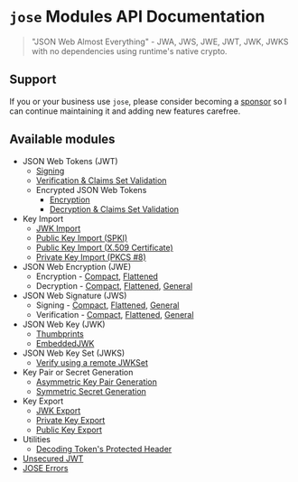 # `jose` Modules API Documentation

> "JSON Web Almost Everything" - JWA, JWS, JWE, JWT, JWK, JWKS with no dependencies using runtime's native crypto.

## Support

If you or your business use `jose`, please consider becoming a [sponsor][support-sponsor] so I can continue maintaining it and adding new features carefree.

## Available modules

- JSON Web Tokens (JWT)
  - [Signing](https://github.com/panva/jose/blob/v4.0.1/docs/classes/jwt_sign.SignJWT.md#readme)
  - [Verification & Claims Set Validation](https://github.com/panva/jose/blob/v4.0.1/docs/functions/jwt_verify.jwtVerify.md#readme)
  - Encrypted JSON Web Tokens
    - [Encryption](https://github.com/panva/jose/blob/v4.0.1/docs/classes/jwt_encrypt.EncryptJWT.md#readme)
    - [Decryption & Claims Set Validation](https://github.com/panva/jose/blob/v4.0.1/docs/functions/jwt_decrypt.jwtDecrypt.md#readme)
- Key Import
  - [JWK Import](https://github.com/panva/jose/blob/v4.0.1/docs/functions/key_import.importJWK.md#readme)
  - [Public Key Import (SPKI)](https://github.com/panva/jose/blob/v4.0.1/docs/functions/key_import.importSPKI.md#readme)
  - [Public Key Import (X.509 Certificate)](https://github.com/panva/jose/blob/v4.0.1/docs/functions/key_import.importX509.md#readme)
  - [Private Key Import (PKCS #8)](https://github.com/panva/jose/blob/v4.0.1/docs/functions/key_import.importPKCS8.md#readme)
- JSON Web Encryption (JWE)
  - Encryption - [Compact](https://github.com/panva/jose/blob/v4.0.1/docs/classes/jwe_compact_encrypt.CompactEncrypt.md#readme), [Flattened](https://github.com/panva/jose/blob/v4.0.1/docs/classes/jwe_flattened_encrypt.FlattenedEncrypt.md#readme)
  - Decryption - [Compact](https://github.com/panva/jose/blob/v4.0.1/docs/functions/jwe_compact_decrypt.compactDecrypt.md#readme), [Flattened](https://github.com/panva/jose/blob/v4.0.1/docs/functions/jwe_flattened_decrypt.flattenedDecrypt.md#readme), [General](https://github.com/panva/jose/blob/v4.0.1/docs/functions/jwe_general_decrypt.generalDecrypt.md#readme)
- JSON Web Signature (JWS)
  - Signing - [Compact](https://github.com/panva/jose/blob/v4.0.1/docs/classes/jws_compact_sign.CompactSign.md#readme), [Flattened](https://github.com/panva/jose/blob/v4.0.1/docs/classes/jws_flattened_sign.FlattenedSign.md#readme), [General](https://github.com/panva/jose/blob/v4.0.1/docs/classes/jws_general_sign.GeneralSign.md#readme)
  - Verification - [Compact](https://github.com/panva/jose/blob/v4.0.1/docs/functions/jws_compact_verify.compactVerify.md#readme), [Flattened](https://github.com/panva/jose/blob/v4.0.1/docs/functions/jws_flattened_verify.flattenedVerify.md#readme), [General](https://github.com/panva/jose/blob/v4.0.1/docs/functions/jws_general_verify.generalVerify.md#readme)
- JSON Web Key (JWK)
  - [Thumbprints](https://github.com/panva/jose/blob/v4.0.1/docs/functions/jwk_thumbprint.calculateJwkThumbprint.md#readme)
  - [EmbeddedJWK](https://github.com/panva/jose/blob/v4.0.1/docs/functions/jwk_embedded.EmbeddedJWK.md#readme)
- JSON Web Key Set (JWKS)
  - [Verify using a remote JWKSet](https://github.com/panva/jose/blob/v4.0.1/docs/functions/jwks_remote.createRemoteJWKSet.md#readme)
- Key Pair or Secret Generation
  - [Asymmetric Key Pair Generation](https://github.com/panva/jose/blob/v4.0.1/docs/functions/key_generate_key_pair.generateKeyPair.md#readme)
  - [Symmetric Secret Generation](https://github.com/panva/jose/blob/v4.0.1/docs/functions/key_generate_secret.generateSecret.md#readme)
- Key Export
  - [JWK Export](https://github.com/panva/jose/blob/v4.0.1/docs/functions/key_export.exportJWK.md#readme)
  - [Private Key Export](https://github.com/panva/jose/blob/v4.0.1/docs/functions/key_export.exportPKCS8.md#readme)
  - [Public Key Export](https://github.com/panva/jose/blob/v4.0.1/docs/functions/key_export.exportSPKI.md#readme)
- Utilities
  - [Decoding Token's Protected Header](https://github.com/panva/jose/blob/v4.0.1/docs/functions/util_decode_protected_header.decodeProtectedHeader.md#readme)
- [Unsecured JWT](https://github.com/panva/jose/blob/v4.0.1/docs/classes/jwt_unsecured.UnsecuredJWT.md#readme)
- [JOSE Errors](https://github.com/panva/jose/blob/v4.0.1/docs/modules/util_errors.md#readme)

[support-sponsor]: https://github.com/sponsors/panva
